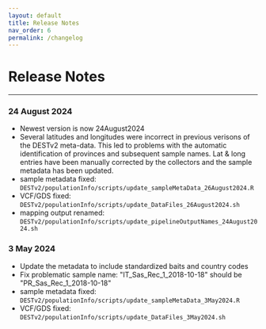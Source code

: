 ```yaml
---
layout: default
title: Release Notes
nav_order: 6
permalink: /changelog
---
```

# Release Notes
---

### 24 August 2024
* Newest version is now 24August2024
* Several latitudes and longitudes were incorrect in previous verisons of the DESTv2 meta-data. This led to problems with the automatic identification of provinces and subsequent sample names. Lat & long entries have been manually corrected by the collectors and the sample metadata has been updated.
* sample metadata fixed: `DESTv2/populationInfo/scripts/update_sampleMetaData_26August2024.R`
* VCF/GDS fixed: `DESTv2/populationInfo/scripts/update_DataFiles_26August2024.sh`
* mapping output renamed: `DESTv2/populationInfo/scripts/update_pipelineOutputNames_24August2024.sh`

### 3 May 2024
* Update the metadata to include standardized baits and country codes
* Fix problematic sample name: "IT_Sas_Rec_1_2018-10-18" should be "PR_Sas_Rec_1_2018-10-18"
* sample metadata fixed: `DESTv2/populationInfo/scripts/update_sampleMetaData_3May2024.R`
* VCF/GDS fixed: `DESTv2/populationInfo/scripts/update_DataFiles_3May2024.sh`
